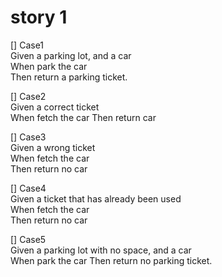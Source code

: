 # story 1
[] Case1  
    Given a parking lot, and a car  
    When park the car  
    Then return a parking ticket. 

[] Case2  
    Given a correct ticket  
    When fetch the car 
    Then return car  

[] Case3  
    Given a wrong ticket  
    When fetch the car   
    Then return no car

[] Case4  
    Given a ticket that has already been used  
    When fetch the car  
    Then return no car

[] Case5  
    Given a parking lot with no space, and a car  
    When park the car
    Then return no parking ticket. 

